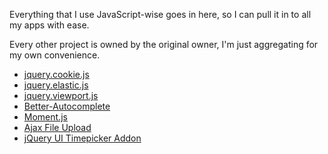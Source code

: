 Everything that I use JavaScript-wise goes in here, so I can pull it in to all my apps with ease.

Every other project is owned by the original owner, I'm just aggregating for my own convenience.

* [jquery.cookie.js](https://github.com/carhartl/jquery-cookie)
* [jquery.elastic.js](http://unwrongest.com/projects/elastic/)
* [jquery.viewport.js](https://github.com/borbit/jquery.viewport)
* [Better-Autocomplete](https://github.com/betamos/Better-Autocomplete)
* [Moment.js](https://github.com/timrwood/moment)
* [Ajax File Upload](http://phpletter.com/Our-Projects/AjaxFileUpload/)
* [jQuery UI Timepicker Addon](http://trentrichardson.com/examples/timepicker/)

